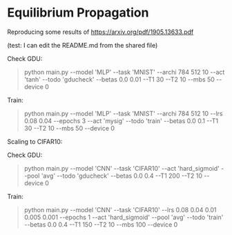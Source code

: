 # Equilibrium Propagation

Reproducing some results of https://arxiv.org/pdf/1905.13633.pdf  

(test: I can edit the README.md from the shared file)

Check GDU:  
> python main.py --model 'MLP' --task 'MNIST' --archi 784 512 10 --act 'tanh' --todo 'gducheck' --betas 0.0 0.01 --T1 30 --T2 10 --mbs 50 --device 0  

Train:  
> python main.py --model 'MLP' --task 'MNIST' --archi 784 512 10 --lrs 0.08 0.04 --epochs 3 --act 'mysig' --todo 'train' --betas 0.0 0.1 --T1 30 --T2 10 --mbs 50 --device 0  


Scaling to CIFAR10:  

Check GDU:  
> python main.py --model 'CNN' --task 'CIFAR10' --act 'hard_sigmoid' --pool 'avg' --todo 'gducheck' --betas 0.0 0.4 --T1 200 --T2 10 --device 0  

Train:  
> python main.py --model 'CNN' --task 'CIFAR10' --lrs 0.08 0.04 0.01 0.005 0.001 --epochs 1 --act 'hard_sigmoid' --pool 'avg'  --todo 'train' --betas 0.0 0.4 --T1 150 --T2 10 --mbs 100 --device 0  


